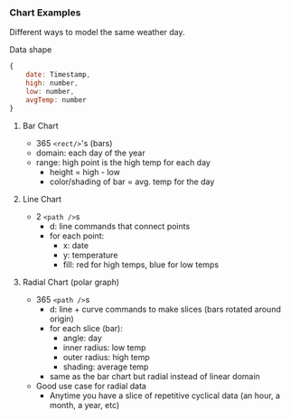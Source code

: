 ### Chart Examples

Different ways to model the same weather day.

Data shape
``` javascript
{
    date: Timestamp,
    high: number,
    low: number,
    avgTemp: number
}
```
1. Bar Chart
    - 365 `<rect/>`'s (bars)
    - domain: each day of the year
    - range: high point is the high temp for each day
        - height = high - low
        - color/shading of bar = avg. temp for the day

2. Line Chart 
    - 2 `<path />`s
        - d: line commands that connect points
        - for each point:
            - x: date
            - y: temperature
            - fill: red for high temps, blue for low temps

3. Radial Chart (polar graph)
    - 365 `<path />`s
        - d: line + curve commands to make slices (bars rotated around origin)
        - for each slice (bar):
            - angle: day
            - inner radius: low temp
            - outer radius: high temp
            - shading: average temp
        - same as the bar chart but radial instead of linear domain
    - Good use case for radial data
        - Anytime you have a slice of repetitive cyclical data (an hour, a month, a year, etc)